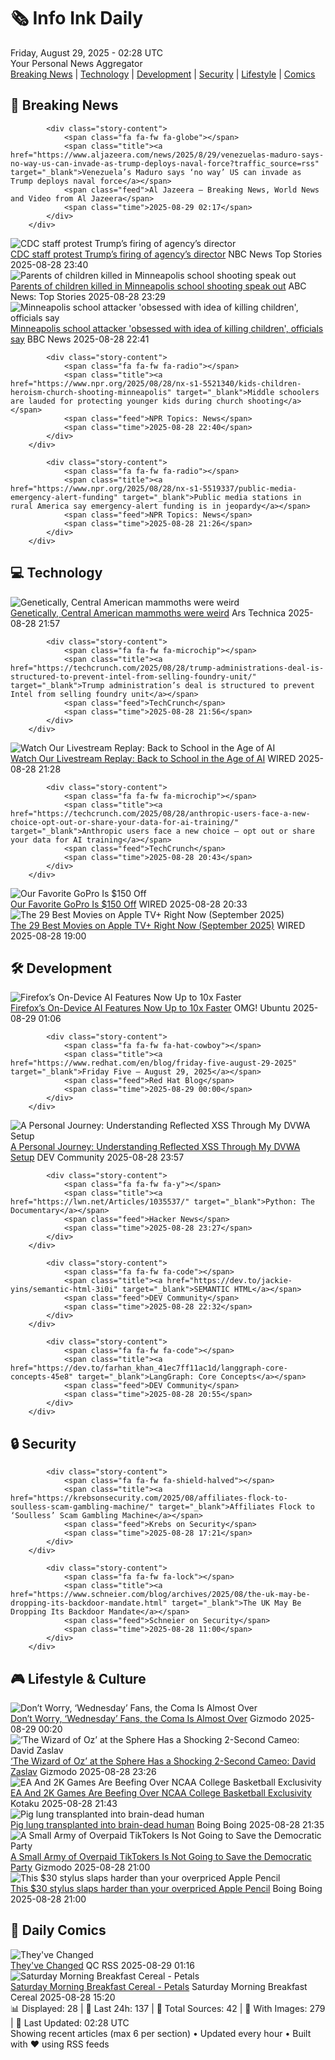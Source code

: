 <!-- Processing 54 RSS feeds at 2025-08-29 02:28:06 UTC -->
<!-- Processing: XKCD -->
<!-- Processing: Penny Arcade -->
<!-- Processing: Questionable Content -->
<!-- Processing: Dinosaur Comics -->
<!-- Processing: CNN Top Stories -->
<!-- Processing: BBC World News -->
<!-- Processing: BBC Breaking News -->
<!-- Processing: Al Jazeera Breaking News -->
<!-- Processing: NPR News -->
<!-- Processing: Reuters World News -->
<!-- Processing: Associated Press Breaking -->
<!-- Processing: NBC News Breaking -->
<!-- Processing: Guardian World News -->
<!-- Processing: Ars Technica -->
<!-- Processing: Slashdot -->
<!-- Processing: Lobsters Python -->
<!-- Processing: StackOverflow Blog -->
<!-- Processing: Phoronix Linux News -->
<!-- Processing: Linux.com -->
<!-- Processing: Red Hat Blog -->
<!-- Processing: Ubuntu Blog -->
<!-- Processing: GitLab Blog -->
<!-- Processing: InfoQ -->
<!-- Processing: Coding Horror -->
<!-- Processing: The Pragmatic Engineer -->
<!-- Processing: Lifehacker -->
<!-- Processing: Gizmodo -->
<!-- Processing: Kotaku -->
<!-- Processing: Boing Boing -->
<!-- Generated 4 new posts out of 29 feeds processed -->
<div class="newspaper-header">
    <h1 class="newspaper-title">🗞️ Info Ink Daily</h1>
    <div class="newspaper-date">Friday, August 29, 2025 - 02:28 UTC</div>
    <div class="newspaper-subtitle">Your Personal News Aggregator</div>
</div>

<div class="newspaper-nav">
    <a href="#breaking">Breaking News</a> |
    <a href="#tech">Technology</a> |
    <a href="#dev">Development</a> |
    <a href="#security">Security</a> |
    <a href="#lifestyle">Lifestyle</a> |
    <a href="#webcomics">Comics</a>
</div>

<div class="news-section breaking-news" id="breaking">
<h2 class="section-header">🚨 Breaking News</h2>
<div class="stories-container">
<div class="story">
            
            <div class="story-content">
                <span class="fa fa-fw fa-globe"></span>
                <span class="title"><a href="https://www.aljazeera.com/news/2025/8/29/venezuelas-maduro-says-no-way-us-can-invade-as-trump-deploys-naval-force?traffic_source=rss" target="_blank">Venezuela’s Maduro says ‘no way’ US can invade as Trump deploys naval force</a></span>
                <span class="feed">Al Jazeera – Breaking News, World News and Video from Al Jazeera</span>
                <span class="time">2025-08-29 02:17</span>
            </div>
        </div>
<div class="story">
            <img src="https://media-cldnry.s-nbcnews.com/image/upload/t_fit_1500w/mpx/2704722219/2025_08/1756424397787_nn_ath_cdc_staff_protest_firing_of_director_250828_1920x1080-w8uppj.jpg" alt="CDC staff protest Trump’s firing of agency’s director" class="story-image" loading="lazy" onerror="this.style.display='none'">
            <div class="story-content">
                <span class="fa fa-fw fa-broadcast-tower"></span>
                <span class="title"><a href="https://www.nbcnews.com/nightly-news/video/cdc-staff-protest-trump-s-firing-of-agency-s-director-246035013720" target="_blank">CDC staff protest Trump’s firing of agency’s director</a></span>
                <span class="feed">NBC News Top Stories</span>
                <span class="time">2025-08-28 23:40</span>
            </div>
        </div>
<div class="story">
            <img src="https://s.abcnews.com/images/US/fletcher-harper-01-ht-jt-250828_1756422536852_hpMain_4x3t_384.jpg" alt="Parents of children killed in Minneapolis school shooting speak out" class="story-image" loading="lazy" onerror="this.style.display='none'">
            <div class="story-content">
                <span class="fa fa-fw fa-tv"></span>
                <span class="title"><a href="https://abcnews.go.com/US/minneapolis-school-shooting-victims/story?id=125056096" target="_blank">Parents of children killed in Minneapolis school shooting speak out</a></span>
                <span class="feed">ABC News: Top Stories</span>
                <span class="time">2025-08-28 23:29</span>
            </div>
        </div>
<div class="story">
            <img src="https://ichef.bbci.co.uk/ace/standard/240/cpsprodpb/6f56/live/8d18c1c0-8452-11f0-b9ad-e5f9f0d91f43.jpg" alt="Minneapolis school attacker &#x27;obsessed with idea of killing children&#x27;, officials say" class="story-image" loading="lazy" onerror="this.style.display='none'">
            <div class="story-content">
                <span class="fa fa-fw fa-earth-americas"></span>
                <span class="title"><a href="https://www.bbc.com/news/articles/c4g0lyny7ydo?at_medium=RSS&at_campaign=rss" target="_blank">Minneapolis school attacker &#x27;obsessed with idea of killing children&#x27;, officials say</a></span>
                <span class="feed">BBC News</span>
                <span class="time">2025-08-28 22:41</span>
            </div>
        </div>
<div class="story">
            
            <div class="story-content">
                <span class="fa fa-fw fa-radio"></span>
                <span class="title"><a href="https://www.npr.org/2025/08/28/nx-s1-5521340/kids-children-heroism-church-shooting-minneapolis" target="_blank">Middle schoolers are lauded for protecting younger kids during church shooting</a></span>
                <span class="feed">NPR Topics: News</span>
                <span class="time">2025-08-28 22:40</span>
            </div>
        </div>
<div class="story">
            
            <div class="story-content">
                <span class="fa fa-fw fa-radio"></span>
                <span class="title"><a href="https://www.npr.org/2025/08/28/nx-s1-5519337/public-media-emergency-alert-funding" target="_blank">Public media stations in rural America say emergency-alert funding is in jeopardy</a></span>
                <span class="feed">NPR Topics: News</span>
                <span class="time">2025-08-28 21:26</span>
            </div>
        </div>
</div>
</div>
<div class="news-section tech-news" id="tech">
<h2 class="section-header">💻 Technology</h2>
<div class="stories-container">
<div class="story">
            <img src="https://cdn.arstechnica.net/wp-content/uploads/2025/08/GettyImages-1232186902-500x500.jpg" alt="Genetically, Central American mammoths were weird" class="story-image" loading="lazy" onerror="this.style.display='none'">
            <div class="story-content">
                <span class="fa fa-fw fa-cog"></span>
                <span class="title"><a href="https://arstechnica.com/science/2025/08/genetically-central-american-mammoths-were-weird/" target="_blank">Genetically, Central American mammoths were weird</a></span>
                <span class="feed">Ars Technica</span>
                <span class="time">2025-08-28 21:57</span>
            </div>
        </div>
<div class="story">
            
            <div class="story-content">
                <span class="fa fa-fw fa-microchip"></span>
                <span class="title"><a href="https://techcrunch.com/2025/08/28/trump-administrations-deal-is-structured-to-prevent-intel-from-selling-foundry-unit/" target="_blank">Trump administration’s deal is structured to prevent Intel from selling foundry unit</a></span>
                <span class="feed">TechCrunch</span>
                <span class="time">2025-08-28 21:56</span>
            </div>
        </div>
<div class="story">
            <img src="https://media.wired.com/photos/68a8988e3d3340e9212647fe/master/pass/Back%20to%20School%20Livestream%20Top%20Art.png" alt="Watch Our Livestream Replay: Back to School in the Age of AI" class="story-image" loading="lazy" onerror="this.style.display='none'">
            <div class="story-content">
                <span class="fa fa-fw fa-bolt"></span>
                <span class="title"><a href="https://www.wired.com/story/livestream-back-to-school-in-the-age-of-ai/" target="_blank">Watch Our Livestream Replay: Back to School in the Age of AI</a></span>
                <span class="feed">WIRED</span>
                <span class="time">2025-08-28 21:28</span>
            </div>
        </div>
<div class="story">
            
            <div class="story-content">
                <span class="fa fa-fw fa-microchip"></span>
                <span class="title"><a href="https://techcrunch.com/2025/08/28/anthropic-users-face-a-new-choice-opt-out-or-share-your-data-for-ai-training/" target="_blank">Anthropic users face a new choice – opt out or share your data for AI training</a></span>
                <span class="feed">TechCrunch</span>
                <span class="time">2025-08-28 20:43</span>
            </div>
        </div>
<div class="story">
            <img src="https://media.wired.com/photos/68b0b3aaaabb24a7fecf68ff/master/pass/Take%20$150%20off%20our%20Favorite%20GoPro.png" alt="Our Favorite GoPro Is $150 Off" class="story-image" loading="lazy" onerror="this.style.display='none'">
            <div class="story-content">
                <span class="fa fa-fw fa-bolt"></span>
                <span class="title"><a href="https://www.wired.com/story/gopro-hero-black-deal/" target="_blank">Our Favorite GoPro Is $150 Off</a></span>
                <span class="feed">WIRED</span>
                <span class="time">2025-08-28 20:33</span>
            </div>
        </div>
<div class="story">
            <img src="https://media.wired.com/photos/68a759e0f037868f363f87b9/master/pass/Apple-Movie-Guide-Culture-Highest_2_Lowest_Photo_0101.jpg" alt="The 29 Best Movies on Apple TV+ Right Now (September 2025)" class="story-image" loading="lazy" onerror="this.style.display='none'">
            <div class="story-content">
                <span class="fa fa-fw fa-bolt"></span>
                <span class="title"><a href="https://www.wired.com/story/best-apple-tv-plus-movies/" target="_blank">The 29 Best Movies on Apple TV+ Right Now (September 2025)</a></span>
                <span class="feed">WIRED</span>
                <span class="time">2025-08-28 19:00</span>
            </div>
        </div>
</div>
</div>
<div class="news-section dev-news" id="dev">
<h2 class="section-header">🛠️ Development</h2>
<div class="stories-container">
<div class="story">
            <img src="https://i0.wp.com/www.omgubuntu.co.uk/wp-content/uploads/2025/08/Firefox-Ai.jpg?resize=406%2C232&amp;ssl=1" alt="Firefox’s On-Device AI Features Now Up to 10x Faster" class="story-image" loading="lazy" onerror="this.style.display='none'">
            <div class="story-content">
                <span class="fa fa-fw fa-ubuntu"></span>
                <span class="title"><a href="https://www.omgubuntu.co.uk/2025/08/firefoxs-on-device-ai-features-are-now-up-to-10x-faster" target="_blank">Firefox’s On-Device AI Features Now Up to 10x Faster</a></span>
                <span class="feed">OMG! Ubuntu</span>
                <span class="time">2025-08-29 01:06</span>
            </div>
        </div>
<div class="story">
            
            <div class="story-content">
                <span class="fa fa-fw fa-hat-cowboy"></span>
                <span class="title"><a href="https://www.redhat.com/en/blog/friday-five-august-29-2025" target="_blank">Friday Five — August 29, 2025</a></span>
                <span class="feed">Red Hat Blog</span>
                <span class="time">2025-08-29 00:00</span>
            </div>
        </div>
<div class="story">
            <img src="https://media2.dev.to/dynamic/image/width=800%2Cheight=%2Cfit=scale-down%2Cgravity=auto%2Cformat=auto/https%3A%2F%2Fdev-to-uploads.s3.amazonaws.com%2Fuploads%2Farticles%2Fqkb8yrtavhcvy13kgpcg.png" alt="A Personal Journey: Understanding Reflected XSS Through My DVWA Setup" class="story-image" loading="lazy" onerror="this.style.display='none'">
            <div class="story-content">
                <span class="fa fa-fw fa-code"></span>
                <span class="title"><a href="https://dev.to/samueladeduntan/a-personal-journey-understanding-reflected-xss-through-my-dvwa-setup-16d1" target="_blank">A Personal Journey: Understanding Reflected XSS Through My DVWA Setup</a></span>
                <span class="feed">DEV Community</span>
                <span class="time">2025-08-28 23:57</span>
            </div>
        </div>
<div class="story">
            
            <div class="story-content">
                <span class="fa fa-fw fa-y"></span>
                <span class="title"><a href="https://lwn.net/Articles/1035537/" target="_blank">Python: The Documentary</a></span>
                <span class="feed">Hacker News</span>
                <span class="time">2025-08-28 23:27</span>
            </div>
        </div>
<div class="story">
            
            <div class="story-content">
                <span class="fa fa-fw fa-code"></span>
                <span class="title"><a href="https://dev.to/jackie-yins/semantic-html-3i0i" target="_blank">SEMANTIC HTML</a></span>
                <span class="feed">DEV Community</span>
                <span class="time">2025-08-28 22:32</span>
            </div>
        </div>
<div class="story">
            
            <div class="story-content">
                <span class="fa fa-fw fa-code"></span>
                <span class="title"><a href="https://dev.to/farhan_khan_41ec7ff11ac1d/langgraph-core-concepts-45e8" target="_blank">LangGraph: Core Concepts</a></span>
                <span class="feed">DEV Community</span>
                <span class="time">2025-08-28 20:55</span>
            </div>
        </div>
</div>
</div>
<div class="news-section security-news" id="security">
<h2 class="section-header">🔒 Security</h2>
<div class="stories-container">
<div class="story">
            
            <div class="story-content">
                <span class="fa fa-fw fa-shield-halved"></span>
                <span class="title"><a href="https://krebsonsecurity.com/2025/08/affiliates-flock-to-soulless-scam-gambling-machine/" target="_blank">Affiliates Flock to ‘Soulless’ Scam Gambling Machine</a></span>
                <span class="feed">Krebs on Security</span>
                <span class="time">2025-08-28 17:21</span>
            </div>
        </div>
<div class="story">
            
            <div class="story-content">
                <span class="fa fa-fw fa-lock"></span>
                <span class="title"><a href="https://www.schneier.com/blog/archives/2025/08/the-uk-may-be-dropping-its-backdoor-mandate.html" target="_blank">The UK May Be Dropping Its Backdoor Mandate</a></span>
                <span class="feed">Schneier on Security</span>
                <span class="time">2025-08-28 11:00</span>
            </div>
        </div>
</div>
</div>
<div class="news-section lifestyle-news" id="lifestyle">
<h2 class="section-header">🎮 Lifestyle & Culture</h2>
<div class="stories-container">
<div class="story">
            <img src="https://gizmodo.com/app/uploads/2025/08/wednesday-netflix.jpg" alt="Don’t Worry, ‘Wednesday’ Fans, the Coma Is Almost Over" class="story-image" loading="lazy" onerror="this.style.display='none'">
            <div class="story-content">
                <span class="fa fa-fw fa-computer"></span>
                <span class="title"><a href="https://gizmodo.com/dont-worry-wednesday-fans-the-coma-is-almost-over-2000650157" target="_blank">Don’t Worry, ‘Wednesday’ Fans, the Coma Is Almost Over</a></span>
                <span class="feed">Gizmodo</span>
                <span class="time">2025-08-29 00:20</span>
            </div>
        </div>
<div class="story">
            <img src="https://gizmodo.com/app/uploads/2025/08/Warner-Bros.-Oz-Zaslav.jpg" alt="‘The Wizard of Oz’ at the Sphere Has a Shocking 2-Second Cameo: David Zaslav" class="story-image" loading="lazy" onerror="this.style.display='none'">
            <div class="story-content">
                <span class="fa fa-fw fa-computer"></span>
                <span class="title"><a href="https://gizmodo.com/the-wizard-of-oz-at-the-sphere-has-a-shocking-2-second-cameo-david-zaslav-2000650163" target="_blank">‘The Wizard of Oz’ at the Sphere Has a Shocking 2-Second Cameo: David Zaslav</a></span>
                <span class="feed">Gizmodo</span>
                <span class="time">2025-08-28 23:26</span>
            </div>
        </div>
<div class="story">
            <img src="https://kotaku.com/app/uploads/2025/08/ncaa.jpg" alt="EA And 2K Games Are Beefing Over NCAA College Basketball Exclusivity" class="story-image" loading="lazy" onerror="this.style.display='none'">
            <div class="story-content">
                <span class="fa fa-fw fa-gamepad"></span>
                <span class="title"><a href="https://kotaku.com/ea-college-basketball-ncaa-2k-hoops-ucla-2000621071" target="_blank">EA And 2K Games Are Beefing Over NCAA College Basketball Exclusivity</a></span>
                <span class="feed">Kotaku</span>
                <span class="time">2025-08-28 21:43</span>
            </div>
        </div>
<div class="story">
            <img src="https://i0.wp.com/boingboing.net/wp-content/uploads/2025/08/somepig-e1756416880781.jpg?fit=768%2C512&amp;quality=60&amp;ssl=1" alt="Pig lung transplanted into brain-dead human" class="story-image" loading="lazy" onerror="this.style.display='none'">
            <div class="story-content">
                <span class="fa fa-fw fa-arrow-right"></span>
                <span class="title"><a href="https://boingboing.net/2025/08/28/pig-lung-transplanted-into-brain-dead-human.html" target="_blank">Pig lung transplanted into brain-dead human</a></span>
                <span class="feed">Boing Boing</span>
                <span class="time">2025-08-28 21:35</span>
            </div>
        </div>
<div class="story">
            <img src="https://gizmodo.com/app/uploads/2025/08/Harris.jpg" alt="A Small Army of Overpaid TikTokers Is Not Going to Save the Democratic Party" class="story-image" loading="lazy" onerror="this.style.display='none'">
            <div class="story-content">
                <span class="fa fa-fw fa-computer"></span>
                <span class="title"><a href="https://gizmodo.com/a-small-army-of-overpaid-tiktokers-is-not-going-to-save-the-democratic-party-2000649770" target="_blank">A Small Army of Overpaid TikTokers Is Not Going to Save the Democratic Party</a></span>
                <span class="feed">Gizmodo</span>
                <span class="time">2025-08-28 21:00</span>
            </div>
        </div>
<div class="story">
            <img src="https://i0.wp.com/boingboing.net/wp-content/uploads/2025/08/Tinymoose-Pencil-Pro-Plus-for-iPad-with-Wireless-Charging-1.jpg?fit=1260%2C946&amp;quality=60&amp;ssl=1" alt="This $30 stylus slaps harder than your overpriced Apple Pencil" class="story-image" loading="lazy" onerror="this.style.display='none'">
            <div class="story-content">
                <span class="fa fa-fw fa-arrow-right"></span>
                <span class="title"><a href="https://boingboing.net/2025/08/28/this-30-stylus-slaps-harder-than-your-overpriced-apple-pencil.html" target="_blank">This $30 stylus slaps harder than your overpriced Apple Pencil</a></span>
                <span class="feed">Boing Boing</span>
                <span class="time">2025-08-28 21:00</span>
            </div>
        </div>
</div>
</div>
<div class="news-section webcomics-section" id="webcomics">
<h2 class="section-header">🎨 Daily Comics</h2>
<div class="stories-container">
<div class="story">
            <img src="http://www.questionablecontent.net/comics/5646.png" alt="They&#x27;ve Changed" class="story-image" loading="lazy" onerror="this.style.display='none'">
            <div class="story-content">
                <span class="fa fa-fw fa-music"></span>
                <span class="title"><a href="http://questionablecontent.net/view.php?comic=5646" target="_blank">They&#x27;ve Changed</a></span>
                <span class="feed">QC RSS</span>
                <span class="time">2025-08-29 01:16</span>
            </div>
        </div>
<div class="story">
            <img src="https://www.smbc-comics.com/comics/1756236933-20250828.png" alt="Saturday Morning Breakfast Cereal - Petals" class="story-image" loading="lazy" onerror="this.style.display='none'">
            <div class="story-content">
                <span class="fa fa-fw fa-smile"></span>
                <span class="title"><a href="https://www.smbc-comics.com/comic/petals" target="_blank">Saturday Morning Breakfast Cereal - Petals</a></span>
                <span class="feed">Saturday Morning Breakfast Cereal</span>
                <span class="time">2025-08-28 15:20</span>
            </div>
        </div>
</div>
</div>

<div class="newspaper-footer">
    <div class="stats">
        📊 Displayed: 28 | 📅 Last 24h: 137 | 📡 Total Sources: 42 | 📸 With Images: 279 |
        🔄 Last Updated: 02:28 UTC
    </div>
    <div class="footer-note">
        Showing recent articles (max 6 per section) • Updated every hour • Built with ❤️ using RSS feeds
    </div>
</div>
